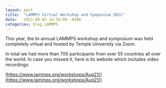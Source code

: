 ```yaml
---
layout: post
title:  "LAMMPS Virtual Workshop and Symposium 2021"
date:   2021-09-02 14:54:00 -0400
categories: blog LAMMPS
---
```


This year, the bi-annual LAMMPS workshop and symposium was held completely
virtual and hosted by Temple University via Zoom.

In total we had more than 700 participants from over 55 countries all over the
world. In case you missed it, here is its website which includes video recordings:

[https://www.lammps.org/workshops/Aug21/](https://www.lammps.org/workshops/Aug21/)
